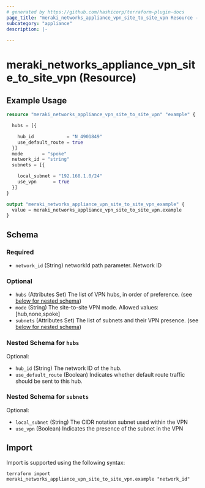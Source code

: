 ```yaml
---
# generated by https://github.com/hashicorp/terraform-plugin-docs
page_title: "meraki_networks_appliance_vpn_site_to_site_vpn Resource - terraform-provider-meraki"
subcategory: "appliance"
description: |-
  
---
```


# meraki_networks_appliance_vpn_site_to_site_vpn (Resource)



## Example Usage

```terraform
resource "meraki_networks_appliance_vpn_site_to_site_vpn" "example" {

  hubs = [{

    hub_id            = "N_4901849"
    use_default_route = true
  }]
  mode       = "spoke"
  network_id = "string"
  subnets = [{

    local_subnet = "192.168.1.0/24"
    use_vpn      = true
  }]
}

output "meraki_networks_appliance_vpn_site_to_site_vpn_example" {
  value = meraki_networks_appliance_vpn_site_to_site_vpn.example
}
```

<!-- schema generated by tfplugindocs -->
## Schema

### Required

- `network_id` (String) networkId path parameter. Network ID

### Optional

- `hubs` (Attributes Set) The list of VPN hubs, in order of preference. (see [below for nested schema](#nestedatt--hubs))
- `mode` (String) The site-to-site VPN mode.
                                  Allowed values: [hub,none,spoke]
- `subnets` (Attributes Set) The list of subnets and their VPN presence. (see [below for nested schema](#nestedatt--subnets))

<a id="nestedatt--hubs"></a>
### Nested Schema for `hubs`

Optional:

- `hub_id` (String) The network ID of the hub.
- `use_default_route` (Boolean) Indicates whether default route traffic should be sent to this hub.


<a id="nestedatt--subnets"></a>
### Nested Schema for `subnets`

Optional:

- `local_subnet` (String) The CIDR notation subnet used within the VPN
- `use_vpn` (Boolean) Indicates the presence of the subnet in the VPN

## Import

Import is supported using the following syntax:

```shell
terraform import meraki_networks_appliance_vpn_site_to_site_vpn.example "network_id"
```
